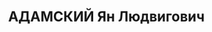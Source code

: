 ---
title: АДАМСКИЙ Ян Людвигович
description: "Род. в 1888, Польша, г. Лодзь, поляк, обр.: высшее, член ВКП(б) (бывший\
  \ член КП Польши). Проживал: Москва, гостиница \"Савой\". Зам. торгового представителя\
  \ СССР во Франции \n  Арестован 22.07.1937. Обв. в участии в шпионско-террористической\
  \ организации. Приговор: ВК ВС СССР, 03.11.1937 – ВМН. Расстрелян 03.11.1937, г.Москва.\
  \ \n  Реабилитирован ВК ВС СССР август 1956"
---